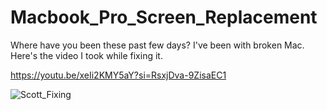 # Macbook_Pro_Screen_Replacement
Where have you been these past few days? I've been with broken Mac. Here's the video I took while fixing it.

https://youtu.be/xeIi2KMY5aY?si=RsxjDva-9ZisaEC1

![Scott_Fixing](https://github.com/iCanKindOfCodeOnAGoodDay/Macbook_Pro_Screen_Replacement/assets/23462031/7d642dca-cf0d-4f87-a290-4ebb63cd658a)

